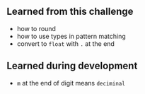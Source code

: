 ## Learned from this challenge

- how to round
- how to use types in pattern matching
- convert to `float` with `.` at the end

## Learned during development

- `m` at the end of digit means `deciminal`
	